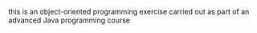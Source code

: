 this is an object-oriented programming exercise carried out as part of an advanced Java programming course
